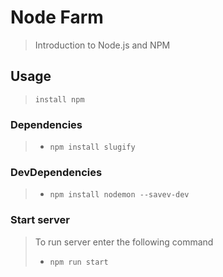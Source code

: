 # Node Farm

> Introduction to Node.js and NPM

## Usage
> `install npm` 

### Dependencies
> - `npm install slugify`


### DevDependencies
> - `npm install nodemon --savev-dev`


### Start server
> To run server enter the following command
> - `npm run start`